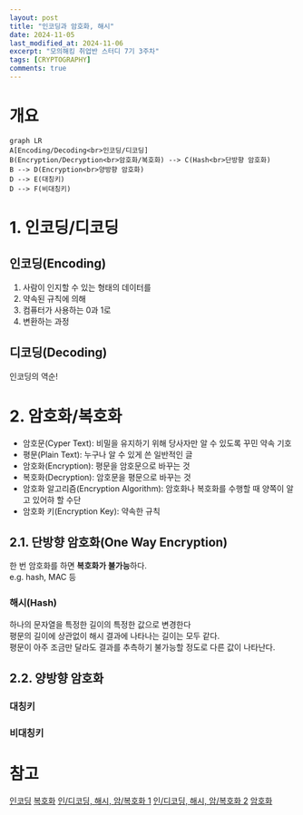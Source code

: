 ```yaml
---
layout: post
title: "인코딩과 암호화, 해시"
date: 2024-11-05
last_modified_at: 2024-11-06
excerpt: "모의해킹 취업반 스터디 7기 3주차"
tags: [CRYPTOGRAPHY]
comments: true
---
```


<script src="https://cdn.jsdelivr.net/npm/mermaid/dist/mermaid.min.js"></script>

# 개요
```mermaid
graph LR
A[Encoding/Decoding<br>인코딩/디코딩]
B(Encryption/Decryption<br>암호화/복호화) --> C(Hash<br>단방향 암호화)
B --> D(Encryption<br>양방향 암호화)
D --> E(대칭키)
D --> F(비대칭키)
```

# 1. 인코딩/디코딩
## 인코딩(Encoding)
1. 사람이 인지할 수 있는 형태의 데이터를
2. 약속된 규칙에 의해
3. 컴퓨터가 사용하는 0과 1로
4. 변환하는 과정

## 디코딩(Decoding)
인코딩의 역순!

# 2. 암호화/복호화
* 암호문(Cyper Text): 비밀을 유지하기 위해 당사자만 알 수 있도록 꾸민 약속 기호
* 평문(Plain Text): 누구나 알 수 있게 쓴 일반적인 글
* 암호화(Encryption): 평문을 암호문으로 바꾸는 것
* 복호화(Decryption): 암호문을 평문으로 바꾸는 것
* 암호화 알고리즘(Encryption Algorithm): 암호화나 복호화를 수행할 때 양쪽이 알고 있어햐 할 수단
* 암호화 키(Encryption Key): 약속한 규칙

## 2.1. 단방향 암호화(One Way Encryption)
한 번 암호화를 하면 **복호화가 불가능**하다.  
e.g. hash, MAC 등

### 해시(Hash)
하나의 문자열을 특정한 길이의 특정한 값으로 변경한다  
평문의 길이에 상관없이 해시 결과에 나타나는 길이는 모두 같다.  
평문이 아주 조금만 달라도 결과를 추측하기 불가능할 정도로 다른 값이 나타난다.  

## 2.2. 양방향 암호화

### 대칭키

### 비대칭키

# 참고
[인코딩](https://namu.wiki/w/%EC%9D%B8%EC%BD%94%EB%94%A9)
[복호화](https://namu.wiki/w/%EB%B3%B5%ED%98%B8%ED%99%94)
[인/디코딩, 해시, 암/복호화 1](https://meongae.tistory.com/96)
[인/디코딩, 해시, 암/복호화 2](https://velog.io/@dainel/%EC%9D%B8%EC%BD%94%EB%94%A9-%ED%95%B4%EC%8B%B1-%EC%95%94%ED%98%B8%ED%99%94%EC%97%90-%EB%8C%80%ED%95%9C-%EC%9D%B4%ED%95%B4)
[암호화](https://raonctf.com/essential/study/web/cryptography)

<script>
mermaid.initialize({startOnLoad:true});
window.mermaid.init(undefined, document.querySelectorAll('.language-mermaid'));
</script>